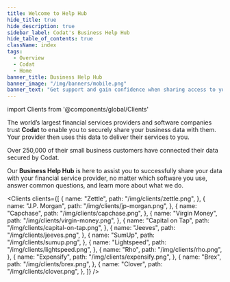 ```yaml
---
title: Welcome to Help Hub
hide_title: true
hide_description: true
sidebar_label: Codat's Business Help Hub
hide_table_of_contents: true
className: index
tags:
  - Overview
  - Codat
  - Home
banner_title: Business Help Hub
banner_image: "/img/banners/mobile.png"
banner_text: "Get support and gain confidence when sharing access to your accounting, banking, or commerce data with your financial service provider"
---
```


import Clients from '@components/global/Clients'

The world’s largest financial services providers and software companies trust **Codat** to enable you to securely share your business data with them. Your provider then uses this data to deliver their services to you.

Over 250,000 of their small business customers have connected their data secured by Codat.

Our **Business Help Hub** is here to assist you to successfully share your data with your financial service provider, no matter which software you use, answer common questions, and learn more about what we do.

<Clients
  clients={[
    {
        name: "Zettle",
        path: "/img/clients/zettle.png",
    },
    {
        name: "J.P. Morgan",
        path: "/img/clients/jp-morgan.png",
    },
    {
        name: "Capchase",
        path: "/img/clients/capchase.png",
    },
    {
        name: "Virgin Money",
        path: "/img/clients/virgin-money.png",
    },
    {
        name: "Capital on Tap",
        path: "/img/clients/capital-on-tap.png",
    },
    {
        name: "Jeeves",
        path: "/img/clients/jeeves.png",
    },
    {
        name: "SumUp",
        path: "/img/clients/sumup.png",
    },
    {
        name: "Lightspeed",
        path: "/img/clients/lightspeed.png",
    },
    {
        name: "Rho",
        path: "/img/clients/rho.png",
    },
    {
        name: "Expensify",
        path: "/img/clients/expensify.png",
    },
    {
        name: "Brex",
        path: "/img/clients/brex.png",
    },
    {
        name: "Clover",
        path: "/img/clients/clover.png",
    },
  ]}
/>






